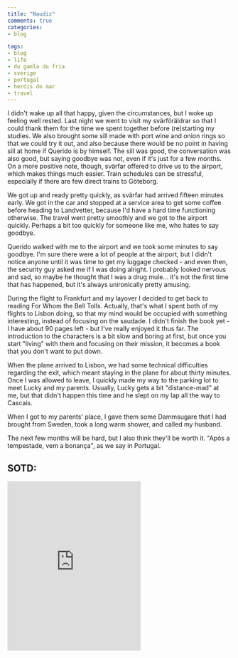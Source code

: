 ```yaml
---
title: "Naudiz"
comments: true
categories:
- blog

tags:
- blog
- life
- du gamla du fria
- sverige
- portugal
- heróis do mar
- travel
---
```

I didn't wake up all that happy, given the circumstances, but I woke up feeling well rested. Last night we went to visit my svärföräldrar so that I could thank them for the time we spent together before (re)starting my studies. We also brought some sill made with port wine and onion rings so that we could try it out, and also because there would be no point in having sill at home if Querido is by himself. The sill was good, the conversation was also good, but saying goodbye was not, even if it's just for a few months. On a more positive note, though, svärfar offered to drive us to the airport, which makes things much easier. Train schedules can be stressful, especially if there are few direct trains to Göteborg. 

We got up and ready pretty quickly, as svärfar had arrived fifteen minutes early. We got in the car and stopped at a service area to get some coffee before heading to Landvetter, because I'd have a hard time functioning otherwise. The travel went pretty smoothly and we got to the airport quickly. Perhaps a bit too quickly for someone like me, who hates to say goodbye. 

Querido walked with me to the airport and we took some minutes to say goodbye. I'm sure there were a lot of people at the airport, but I didn't notice anyone until it was time to get my luggage checked - and even then, the security guy asked me if I was doing alright. I probably looked nervous and sad, so maybe he thought that I was a drug mule... it's not the first time that has happened, but it's always unironically pretty amusing. 

During the flight to Frankfurt and my layover I decided to get back to reading For Whom the Bell Tolls. Actually, that's what I spent both of my flights to Lisbon doing, so that my mind would be occupied with something interesting, instead of focusing on the saudade. I didn't finish the book yet - I have about 90 pages left - but I've really enjoyed it thus far. The introduction to the characters is a bit slow and boring at first, but once you start "living" with them and focusing on their mission, it becomes a book that you don't want to put down.

When the plane arrived to Lisbon, we had some technical difficulties regarding the exit, which meant staying in the plane for about thirty minutes. Once I was allowed to leave, I quickly made my way to the parking lot to meet Lucky and my parents. Usually, Lucky gets a bit "distance-mad" at me, but that didn't happen this time and he slept on my lap all the way to Cascais. 

When I got to my parents' place, I gave them some Dammsugare that I had brought from Sweden, took a long warm shower, and called my husband. 

The next few months will be hard, but I also think they'll be worth it. "Após a tempestade, vem a bonança", as we say in Portugal. 

## SOTD:
<iframe src="https://open.spotify.com/embed/track/4leRr7JCOulwlGBPUtuqFe" width="300" height="380" frameborder="0" allowtransparency="true" allow="encrypted-media"></iframe>